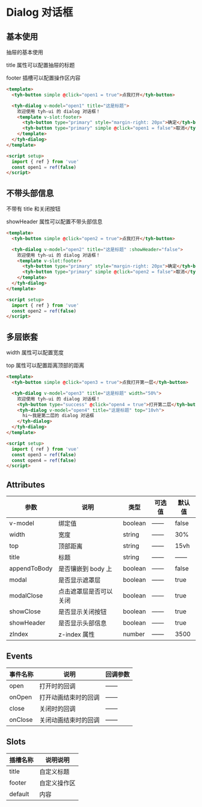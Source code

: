 # Dialog 对话框

## 基本使用

抽屉的基本使用

title 属性可以配置抽屉的标题

footer 插槽可以配置操作区内容

```html
<template>
  <tyh-button simple @click="open1 = true">点我打开</tyh-button>

  <tyh-dialog v-model="open1" title="这是标题">
    欢迎使用 tyh-ui 的 dialog 对话框！
    <template v-slot:footer>
      <tyh-button type="primary" style="margin-right: 20px">确定</tyh-button>
      <tyh-button type="primary" simple @click="open1 = false">取消</tyh-button>
    </template>
  </tyh-dialog>
</template>

<script setup>
  import { ref } from 'vue'
  const open1 = ref(false)
</script>
```

## 不带头部信息

不带有 title 和关闭按钮

showHeader 属性可以配置不带头部信息

```html
<template>
  <tyh-button simple @click="open2 = true">点我打开</tyh-button>

  <tyh-dialog v-model="open2" title="这是标题" :showHeader="false">
    欢迎使用 tyh-ui 的 dialog 对话框！
    <template v-slot:footer>
      <tyh-button type="primary" style="margin-right: 20px">确定</tyh-button>
      <tyh-button type="primary" simple @click="open2 = false">取消</tyh-button>
    </template>
  </tyh-dialog>
</template>

<script setup>
  import { ref } from 'vue'
  const open2 = ref(false)
</script>
```

## 多层嵌套

width 属性可以配置宽度

top 属性可以配置距离顶部的距离

```html
<template>
  <tyh-button simple @click="open3 = true">点我打开第一层</tyh-button>

  <tyh-dialog v-model="open3" title="这是标题" width="50%">
    欢迎使用 tyh-ui 的 dialog 对话框！
    <tyh-button type="success" @click="open4 = true">打开第二层</tyh-button>
    <tyh-dialog v-model="open4" title="这是标题" top="10vh">
      hi～我是第二层的 dialog 对话框
    </tyh-dialog>
  </tyh-dialog>
</template>

<script setup>
  import { ref } from 'vue'
  const open3 = ref(false)
  const open4 = ref(false)
</script>
```

## Attributes

| 参数         | 说明                   | 类型    | 可选值 | 默认值 |
| ------------ | ---------------------- | ------- | ------ | ------ |
| v-model      | 绑定值                 | boolean | ——     | false  |
| width        | 宽度                   | string  | ——     | 30%    |
| top          | 顶部距离               | string  | ——     | 15vh   |
| title        | 标题                   | string  | ——     | ——     |
| appendToBody | 是否镶嵌到 body 上     | boolean | ——     | false  |
| modal        | 是否显示遮罩层         | boolean | ——     | true   |
| modalClose   | 点击遮罩层是否可以关闭 | boolean | ——     | true   |
| showClose    | 是否显示关闭按钮       | boolean | ——     | true   |
| showHeader   | 是否显示头部信息       | boolean | ——     | true   |
| zIndex       | z-index 属性           | number  | ——     | 3500   |

## Events

| 事件名称 | 说明                 | 回调参数 |
| -------- | -------------------- | -------- |
| open     | 打开时的回调         | ——       |
| onOpen   | 打开动画结束时的回调 | ——       |
| close    | 关闭时的回调         | ——       |
| onClose  | 关闭动画结束时的回调 | ——       |

## Slots

| 插槽名称 | 说明说明     |
| -------- | ------------ |
| title    | 自定义标题   |
| footer   | 自定义操作区 |
| default  | 内容         |

<script setup>
  import { ref } from 'vue'
  const open1 = ref(false)
  const open2 = ref(false)
  const open3 = ref(false)
  const open3 = ref(false)
  const open4 = ref(false)
</script>
